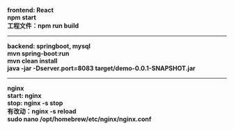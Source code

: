 **frontend: React**  
**npm start**  
**工程文件：npm run build**
***
**backend: springboot, mysql**  
**mvn spring-boot:run**  
**mvn clean install**  
**java -jar -Dserver.port=8083 target/demo-0.0.1-SNAPSHOT.jar**  
***
**nginx**  
**start: nginx**  
**stop: nginx -s stop**  
**有改动：nginx -s reload**  
**sudo nano /opt/homebrew/etc/nginx/nginx.conf**

